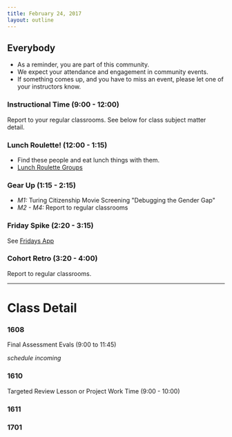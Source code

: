 ```yaml
---
title: February 24, 2017
layout: outline
---
```


## Everybody

- As a reminder, you are part of this community.
- We expect your attendance and engagement in community events.
- If something comes up, and you have to miss an event, please let one of your instructors know.

### Instructional Time (9:00 - 12:00)
Report to your regular classrooms. See below for class subject matter detail.

### Lunch Roulette! (12:00 - 1:15)

* Find these people and eat lunch things with them.
* [Lunch Roulette
  Groups](https://github.com/turingschool/interdisciplinary-planning/blob/master/groups/20170224.markdown)

### Gear Up (1:15 - 2:15)

* *M1:* Turing Citizenship Movie Screening "Debugging the Gender Gap"
* *M2 - M4:* Report to regular classrooms

### Friday Spike (2:20 - 3:15)
See [Fridays App](https://turing-fridays.firebaseapp.com/)

### Cohort Retro (3:20 - 4:00)
Report to regular classrooms.

--------------------------------------------

# Class Detail

### 1608

Final Assessment Evals (9:00 to 11:45)

_schedule incoming_

### 1610

Targeted Review Lesson or Project Work Time (9:00 - 10:00)

### 1611

### 1701

